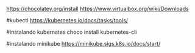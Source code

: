 
https://chocolatey.org/install
https://www.virtualbox.org/wiki/Downloads

#kubectl
https://kubernetes.io/docs/tasks/tools/

#instalando kubernates
choco install kubernetes-cli

#instalando minikube
https://minikube.sigs.k8s.io/docs/start/